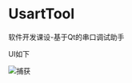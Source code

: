 # UsartTool
软件开发课设-基于Qt的串口调试助手

UI如下

![捕获](https://user-images.githubusercontent.com/108065213/175975076-b08c92fa-3867-470c-8887-fcbdddc2fcd2.PNG)

